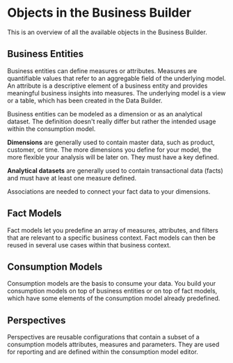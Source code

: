 <!-- loio5f0ea0dbf75e4020b6ef2d5e5498037d -->

# Objects in the Business Builder

This is an overview of all the available objects in the Business Builder.



<a name="loio5f0ea0dbf75e4020b6ef2d5e5498037d__section_tzg_35m_pnb"/>

## Business Entities

Business entities can define measures or attributes. Measures are quantifiable values that refer to an aggregable field of the underlying model. An attribute is a descriptive element of a business entity and provides meaningful business insights into measures. The underlying model is a view or a table, which has been created in the Data Builder.

Business entities can be modeled as a dimension or as an analytical dataset. The definition doesn't really differ but rather the intended usage within the consumption model.

**Dimensions** are generally used to contain master data, such as product, customer, or time. The more dimensions you define for your model, the more flexible your analysis will be later on. They must have a key defined.

**Analytical datasets** are generally used to contain transactional data \(facts\) and must have at least one measure defined.

Associations are needed to connect your fact data to your dimensions.



<a name="loio5f0ea0dbf75e4020b6ef2d5e5498037d__section_xjx_25m_pnb"/>

## Fact Models

Fact models let you predefine an array of measures, attributes, and filters that are relevant to a specific business context. Fact models can then be reused in several use cases within that business context.



<a name="loio5f0ea0dbf75e4020b6ef2d5e5498037d__section_pgv_35m_pnb"/>

## Consumption Models

Consumption models are the basis to consume your data. You build your consumption models on top of business entities or on top of fact models, which have some elements of the consumption model already predefined.



<a name="loio5f0ea0dbf75e4020b6ef2d5e5498037d__section_ykk_s5m_pnb"/>

## Perspectives

Perspectives are reusable configurations that contain a subset of a consumption models attributes, measures and parameters. They are used for reporting and are defined within the consumption model editor.

